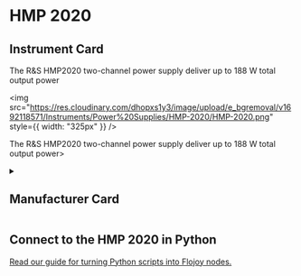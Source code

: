 
# HMP 2020

## Instrument Card

<div className="flex">

<div>

The R&S HMP2020 two-channel power supply deliver up to 188 W total output power

</div>

<img src="https://res.cloudinary.com/dhopxs1y3/image/upload/e_bgremoval/v1692118571/Instruments/Power%20Supplies/HMP-2020/HMP-2020.png" style={{ width: "325px" }} />

</div>

The R&S HMP2020 two-channel power supply deliver up to 188 W total output power>

<details>
<summary><h2>Manufacturer Card</h2></summary>

<img src="https://res.cloudinary.com/dhopxs1y3/image/upload/v1692139604/Instruments/Vendor%20Logos/RohdeSchwarz.png" style={{ width: "100%", objectFit: "cover" }} />

Rohde & Schwarz GmbH & Co KG is an international electronics group specializing in the fields of electronic test equipment, broadcast & media, cybersecurity, radiomonitoring and radiolocation, and radiocommunication. <a href="https://www.rohde-schwarz.com/ca/home_48230.html">Website</a>.

<ul>
  <li>Headquarters: Munich, Germany</li>
  <li>Yearly Revenue (millions, USD): 2500.0</li>
</ul>
</details>

## Connect to the HMP 2020 in Python

[Read our guide for turning Python scripts into Flojoy nodes.](https://docs.flojoy.ai/custom-nodes/creating-custom-node/)

